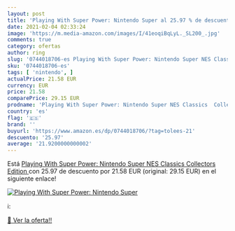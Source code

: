 ```yaml
---
layout: post
title: 'Playing With Super Power: Nintendo Super al 25.97 % de descuento'
date: 2021-02-04 02:33:24
image: 'https://m.media-amazon.com/images/I/41eoqiBqLyL._SL200_.jpg'
comments: true
category: ofertas
author: ring
slug: '0744018706-es Playing With Super Power: Nintendo Super NES Classics...'
sku: '0744018706-es'
tags: [ 'nintendo', ]
actualPrice: 21.58 EUR
currency: EUR
price: 21.58
comparePrice: 29.15 EUR
prodname: 'Playing With Super Power: Nintendo Super NES Classics  Collectors Edition '
country: 'es'
flag: '🇪🇸'
brand: ''
buyurl: 'https://www.amazon.es/dp/0744018706/?tag=tolees-21'
descuento: '25.97'
average: '21.9200000000002'
---
```


Está [Playing With Super Power: Nintendo Super NES Classics  Collectors Edition ](https://www.amazon.es/dp/0744018706/?tag=tolees-21) con 25.97 de descuento por 21.58 EUR (original: 29.15 EUR) en el siguiente enlace!

[![Playing With Super Power: Nintendo Super](https://m.media-amazon.com/images/I/41eoqiBqLyL._SL200_.jpg)](https://www.amazon.es/dp/0744018706/?tag=tolees-21)

ℹ️:


[🛒 Ver la oferta!!](https://www.amazon.es/dp/0744018706/?tag=tolees-21)
